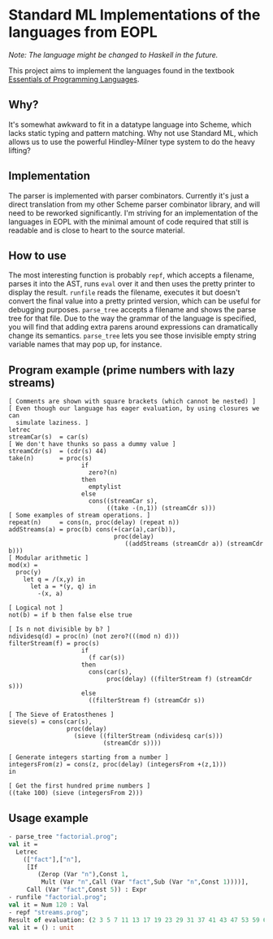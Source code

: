 # Standard ML Implementations of the languages from EOPL
_Note: The language might be changed to Haskell in the future._

This project aims to implement the languages found in the textbook
[Essentials of Programming
Languages](https://mitpress.mit.edu/books/essentials-programming-languages).

## Why?
It's somewhat awkward to fit in a datatype language into Scheme, which
lacks static typing and pattern matching.  Why not use Standard ML,
which allows us to use the powerful Hindley-Milner type system to do
the heavy lifting?

## Implementation
The parser is implemented with parser combinators.  Currently it's
just a direct translation from my other Scheme parser combinator
library, and will need to be reworked significantly.  I'm striving for
an implementation of the languages in EOPL with the minimal amount of
code required that still is readable and is close to heart to the
source material.

## How to use
The most interesting function is probably `repf`, which accepts a
filename, parses it into the AST, runs `eval` over it and then uses
the pretty printer to display the result.  `runfile` reads the
filename, executes it but doesn't convert the final value into a
pretty printed version, which can be useful for debugging purposes.
`parse_tree` accepts a filename and shows the parse tree for that
file.  Due to the way the grammar of the language is specified, you
will find that adding extra parens around expressions can dramatically
change its semantics.  `parse_tree` lets you see those invisible empty
string variable names that may pop up, for instance.

## Program example (prime numbers with lazy streams)
```text
[ Comments are shown with square brackets (which cannot be nested) ]
[ Even though our language has eager evaluation, by using closures we can
  simulate laziness. ]
letrec
streamCar(s)  = car(s)
[ We don't have thunks so pass a dummy value ]
streamCdr(s)  = (cdr(s) 44)
take(n)       = proc(s)
                    if
                      zero?(n)
                    then
                      emptylist
                    else
                      cons((streamCar s),
                           ((take -(n,1)) (streamCdr s)))
[ Some examples of stream operations. ]
repeat(n)     = cons(n, proc(delay) (repeat n))
addStreams(a) = proc(b) cons(+(car(a),car(b)),
                             proc(delay)
                                ((addStreams (streamCdr a)) (streamCdr b)))
[ Modular arithmetic ]
mod(x) =
  proc(y)
    let q = /(x,y) in
      let a = *(y, q) in
        -(x, a)

[ Logical not ]
not(b) = if b then false else true

[ Is n not divisible by b? ]
ndividesq(d) = proc(n) (not zero?(((mod n) d)))
filterStream(f) = proc(s)
                    if
                      (f car(s))
                    then
                      cons(car(s),
                           proc(delay) ((filterStream f) (streamCdr s)))
                    else
                      ((filterStream f) (streamCdr s))

[ The Sieve of Eratosthenes ]
sieve(s) = cons(car(s),
                proc(delay)
                  (sieve ((filterStream (ndividesq car(s)))
                          (streamCdr s))))

[ Generate integers starting from a number ]
integersFrom(z) = cons(z, proc(delay) (integersFrom +(z,1)))
in

[ Get the first hundred prime numbers ]
((take 100) (sieve (integersFrom 2)))
```

## Usage example
```sml
- parse_tree "factorial.prog";
val it =
  Letrec
    (["fact"],["n"],
     [If
        (Zerop (Var "n"),Const 1,
         Mult (Var "n",Call (Var "fact",Sub (Var "n",Const 1))))],
     Call (Var "fact",Const 5)) : Expr
- runfile "factorial.prog";
val it = Num 120 : Val
- repf "streams.prog";
Result of evaluation: (2 3 5 7 11 13 17 19 23 29 31 37 41 43 47 53 59 61 67 71 73 79 83 89 97 101 103 107 109 113 127 131 137 139 149 151 157 163 167 173 179 181 191 193 197 199 211 223 227 229 233 239 241 251 257 263 269 271 277 281 283 293 307 311 313 317 331 337 347 349 353 359 367 373 379 383 389 397 401 409 419 421 431 433 439 443 449 457 461 463 467 479 487 491 499 503 509 521 523 541)
val it = () : unit
```
